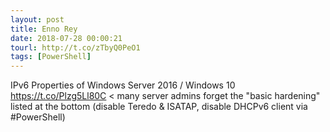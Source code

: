 ```yaml
---
layout: post
title: Enno Rey
date: 2018-07-28 00:00:21
tourl: http://t.co/zTbyQ0PeO1
tags: [PowerShell]
---
```

IPv6 Properties of Windows Server 2016 / Windows 10
https://t.co/Plzg5Ll80C &lt; many server admins forget the "basic hardening" listed at the bottom (disable Teredo &amp; ISATAP, disable DHCPv6 client via #PowerShell)